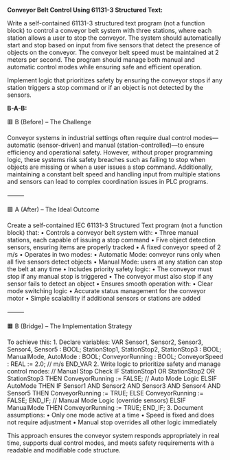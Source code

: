 **Conveyor Belt Control Using 61131-3 Structured Text:**

Write a self-contained 61131-3 structured text program (not a function block) to control a conveyor belt system with three stations, where each station allows a user to stop the conveyor. The system should automatically start and stop based on input from five sensors that detect the presence of objects on the conveyor. The conveyor belt speed must be maintained at 2 meters per second. The program should manage both manual and automatic control modes while ensuring safe and efficient operation.

Implement logic that prioritizes safety by ensuring the conveyor stops if any station triggers a stop command or if an object is not detected by the sensors.

**B-A-B:**

🟥 B (Before) – The Challenge

Conveyor systems in industrial settings often require dual control modes—automatic (sensor-driven) and manual (station-controlled)—to ensure efficiency and operational safety. However, without proper programming logic, these systems risk safety breaches such as failing to stop when objects are missing or when a user issues a stop command. Additionally, maintaining a constant belt speed and handling input from multiple stations and sensors can lead to complex coordination issues in PLC programs.

⸻

🟩 A (After) – The Ideal Outcome

Create a self-contained IEC 61131-3 Structured Text program (not a function block) that:
	•	Controls a conveyor belt system with:
	•	Three manual stations, each capable of issuing a stop command
	•	Five object detection sensors, ensuring items are properly tracked
	•	A fixed conveyor speed of 2 m/s
	•	Operates in two modes:
	•	Automatic Mode: conveyor runs only when all five sensors detect objects
	•	Manual Mode: users at any station can stop the belt at any time
	•	Includes priority safety logic:
	•	The conveyor must stop if any manual stop is triggered
	•	The conveyor must also stop if any sensor fails to detect an object
	•	Ensures smooth operation with:
	•	Clear mode switching logic
	•	Accurate status management for the conveyor motor
	•	Simple scalability if additional sensors or stations are added

⸻

🟧 B (Bridge) – The Implementation Strategy

To achieve this:
	1.	Declare variables:
 VAR
    Sensor1, Sensor2, Sensor3, Sensor4, Sensor5 : BOOL;
    StationStop1, StationStop2, StationStop3 : BOOL;
    ManualMode, AutoMode : BOOL;
    ConveyorRunning : BOOL;
    ConveyorSpeed : REAL := 2.0; // m/s
END_VAR
	2.	Write logic to prioritize safety and manage control modes:
 // Manual Stop Check
IF StationStop1 OR StationStop2 OR StationStop3 THEN
    ConveyorRunning := FALSE;
// Auto Mode Logic
ELSIF AutoMode THEN
    IF Sensor1 AND Sensor2 AND Sensor3 AND Sensor4 AND Sensor5 THEN
        ConveyorRunning := TRUE;
    ELSE
        ConveyorRunning := FALSE;
    END_IF;
// Manual Mode Logic (override sensors)
ELSIF ManualMode THEN
    ConveyorRunning := TRUE;
END_IF;
	3.	Document assumptions:
	•	Only one mode active at a time
	•	Speed is fixed and does not require adjustment
	•	Manual stop overrides all other logic immediately

This approach ensures the conveyor system responds appropriately in real time, supports dual control modes, and meets safety requirements with a readable and modifiable code structure.
